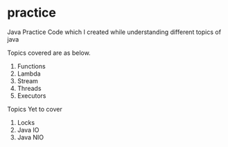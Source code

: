 # practice
Java Practice Code which I created while understanding different topics of java

Topics covered are as below.
1. Functions 
2. Lambda
3. Stream 
4. Threads
5. Executors

Topics Yet to cover
1. Locks 
2. Java IO
3. Java NIO